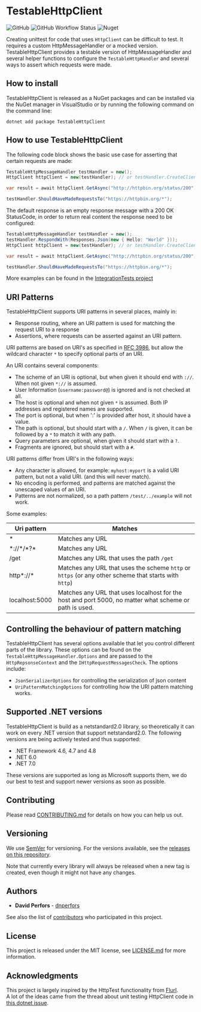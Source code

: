 # TestableHttpClient

![GitHub](https://img.shields.io/github/license/testablehttpclient/TestableHttpClient) ![GitHub Workflow Status](https://img.shields.io/github/workflow/status/testablehttpclient/TestableHttpClient/CI) ![Nuget](https://img.shields.io/nuget/v/TestableHttpClient)

Creating unittest for code that uses `HttpClient` can be difficult to test. It requires a custom HttpMessageHandler or a mocked version. TestableHttpClient provides a testable version of HttpMessageHandler and several helper functions to configure the `TestableHttpHandler` and several ways to assert which requests were made.

## How to install

TestableHttpClient is released as a NuGet packages and can be installed via the NuGet manager in VisualStudio or by running the following command on the command line:
```
dotnet add package TestableHttpClient
```

## How to use TestableHttpClient

The following code block shows the basic use case for asserting that certain requests are made:
```csharp
TestableHttpMessageHandler testHandler = new();
HttpClient httpClient = new(testHandler); // or testHandler.CreateClient();

var result = await httpClient.GetAsync("http://httpbin.org/status/200");

testHandler.ShouldHaveMadeRequestsTo("https://httpbin.org/*");
```

The default response is an empty response message with a 200 OK StatusCode, in order to return real content the response need to be configured:
```csharp
TestableHttpMessageHandler testHandler = new();
testHandler.RespondWith(Responses.Json(new { Hello: "World" }));
HttpClient httpClient = new(testHandler); // or testHandler.CreateClient();

var result = await httpClient.GetAsync("http://httpbin.org/status/200");

testHandler.ShouldHaveMadeRequestsTo("https://httpbin.org/*");
```

More examples can be found in the [IntegrationTests project](test/TestableHttpClient.IntegrationTests)

## URI Patterns

TestableHttpClient supports URI patterns in several places, mainly in:
- Response routing, where an URI pattern is used for matching the request URI to a response
- Assertions, where requests can be asserted against an URI pattern.

URI patterns are based on URI's as specified in [RFC 3986](https://www.rfc-editor.org/rfc/rfc3986), but allow the wildcard character `*` to specify optional parts of an URI.

An URI contains several components:
- The scheme of an URI is optional, but when given it should end with `://`. When not given `*://` is assumed.
- User Information (`username:password@`) is ignored and is not checked at all.
- The host is optional and when not given `*` is assumed. Both IP addresses and registered names are supported.
- The port is optional, but when ':' is provided after host, it should have a value.
- The path is optional, but should start with a `/`. When `/` is given, it can be followed by a `*` to match it with any path.
- Query parameters are optional, when given it should start with a `?`.
- Fragments are ignored, but should start with a `#`.

URI patterns differ from URI's in the following ways:
- Any character is allowed, for example: `myhost:myport` is a valid URI pattern, but not a valid URI. (and this will never match).
- No encoding is performed, and patterns are matched against the unescaped values of an URI.
- Patterns are not normalized, so a path pattern `/test/../example` will not work.

Some examples:

Uri pattern | Matches
------------|--------
*|Matches any URL
\*://\*/\*?\* | Matches any URL
/get | Matches any URL that uses the path `/get`
http*://* | Matches any URL that uses the scheme `http` or `https` (or any other scheme that starts with `http`)
localhost:5000 | Matches any URL that uses localhost for the host and port 5000, no matter what scheme or path is used.

## Controlling the behaviour of pattern matching

TestableHttpClient has several options available that let you control different parts of the library. These options can be found on
the `TestableHttpMessageHandler.Options` and are passed to the `HttpRepsonseContext` and the `IHttpRequestMessagesCheck`.
The options include:
- `JsonSerializerOptions` for controlling the serialization of json content
- `UriPatternMatchingOptions` for controlling how the URI pattern matching works.

## Supported .NET versions

TestableHttpClient is build as a netstandard2.0 library, so theoretically it can work on every .NET version that support netstandard2.0.
The following versions are being actively tested and thus supported:

- .NET Framework 4.6, 4.7 and 4.8
- .NET 6.0
- .NET 7.0

These versions are supported as long as Microsoft supports them, we do our best to test and support newer versions as soon as possible.

## Contributing

Please read [CONTRIBUTING.md](CONTRIBUTING.md) for details on how you can help us out.

## Versioning

We use [SemVer](http://semver.org/) for versioning. For the versions available, see the [releases on this repository](https://github.com/testablehttpclient/TestableHttpClient/releases).

Note that currently every library will always be released when a new tag is created, even though it might not have any changes.

## Authors

* **David Perfors** - [dnperfors](https://github.com/dnperfors)

See also the list of [contributors](https://github.com/testablehttpclient/TestableHttpClient/contributors) who participated in this project.

## License

This project is released under the MIT license, see [LICENSE.md](LICENSE.md) for more information.

## Acknowledgments

This project is largely inspired by the HttpTest functionality from [Flurl](https://flurl.dev).  
A lot of the ideas came from the thread about unit testing HttpClient code in [this dotnet issue](https://github.com/dotnet/runtime/issues/14535).
